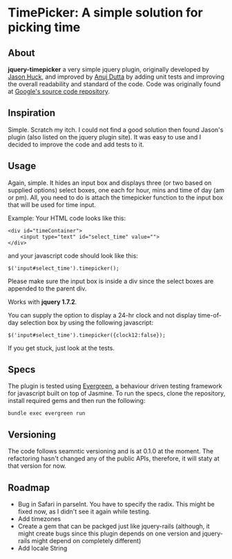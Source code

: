 # TimePicker: A simple solution for picking time


## About


**jquery-timepicker** a very simple jquery plugin, originally developed by [Jason Huck](http://www.corefive.com/), and improved by [Anuj Dutta](http://www.andhapp.com/blog) by adding unit tests and improving the overall readability and standard of the code. Code was originally found at [Google's source code repository](http://code.google.com/p/jquery-timepicker). 


## Inspiration

Simple. Scratch my itch. I could not find a good solution then found Jason's plugin (also listed on the jquery plugin site). It was easy to use and I decided to improve the code and add tests to it.


## Usage

Again, simple. It hides an input box and displays three (or two based on supplied options) select boxes, one each for hour, mins and time of day (am or pm). All, you need to do is attach the timepicker function to the input box that will be used for time input.

Example: Your HTML code looks like this:
    
    <div id="timeContainer">
        <input type="text" id="select_time" value="">
    </div>
  
and your javascript code should look like this:
  
    $('input#select_time').timepicker();
  
Please make sure the input box is inside a div since the select boxes are appended to the parent div.

Works with **jquery 1.7.2**.

You can supply the option to display a 24-hr clock and not display time-of-day selection box by using the following javascript:
  
    $('input#select_time').timepicker({clock12:false});

If you get stuck, just look at the tests.

## Specs

The plugin is tested using [Evergreen](http://github.com/jnicklas/evergreen), a behaviour driven testing framework for javascript built on top of Jasmine. To run the specs, clone the repository, install required gems and then run the following:

    bundle exec evergreen run    

## Versioning

The code follows seamntic versioning and is at 0.1.0 at the moment. The
refactoring hasn't changed any of the public APIs, therefore, it will
staty at that version for now.


## Roadmap

* Bug in Safari in parseInt. You have to specify the radix. This might
  be fixed now, as I didn't see it again while testing.
* Add timezones
* Create a gem that can be packged just like jquery-rails (although, it might create bugs since this plugin depends on one version and jquery-rails might depend on completely different)
* Add locale String

